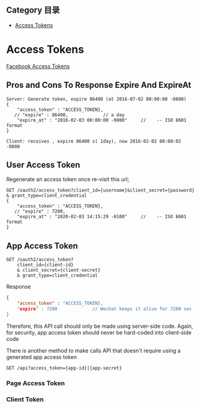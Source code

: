 ## Category 目录
*   [Access Tokens](#AccessTokens)
# Access Tokens <a id="AccessTokens"></a>
[Facebook Access Tokens](https://developers.facebook.com/docs/facebook-login/access-tokens)

## Pros and Cons To Response Expire And ExpireAt
```
Server: Generate token, expire 86400 (at 2016-07-02 00:00:00 -0800)
{
    "access_token" : "ACCESS_TOKEN},
   // "expire" : 86400,             // a day
    "expire_at" : "2016-02-03 00:00:00 -0800"     //    -- ISO 8601 format
}

Client: receives , expire 86400 s( 1day), now 2016-02-02 00:00:02 -0800
```



## User Access Token

Regenerate an access token once re-visit this url;

```
GET /oauth2/access_token?client_id={username}&client_secret={password} & grant_type=client_credential
{
    "access_token" : "ACCESS_TOKEN},
   // "expire" : 7200,
    "expire_at" : "2020-02-03 14:15:29 -0100"     //    -- ISO 8601 format
}
```


## App Access Token
```
GET /oauth2/access_token?
    client_id={client-id}
    & client_secret={client-secret}
    & grant_type=client_credential
```
    
Response

```json
{
    "access_token" : "ACCESS_TOKEN},
    "expire" : 7200             // Wechat keeps it alive for 7200 sec
}
```

Therefore, this API call should only be made using server-side code.
Again, for security, app access token should never be hard-coded into client-side code

There is another method to make calls API that doesn't require using a generated app access token
```
GET /api?access_token={app-id}|{app-secret}
```

### Page Access Token
### Client Token
